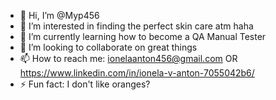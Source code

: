 - 👋 Hi, I’m @Myp456
- 👀 I’m interested in finding the perfect skin care atm haha
- 🌱 I’m currently learning how to become a QA Manual Tester
- 💞️ I’m looking to collaborate on great things
- 📫 How to reach me: ionelaanton456@gmail.com OR https://www.linkedin.com/in/ionela-v-anton-7055042b6/
- ⚡ Fun fact: I don't like oranges?

<!---
Myp456/Myp456 is a ✨ special ✨ repository because its `README.md` (this file) appears on your GitHub profile.
You can click the Preview link to take a look at your changes.
--->
